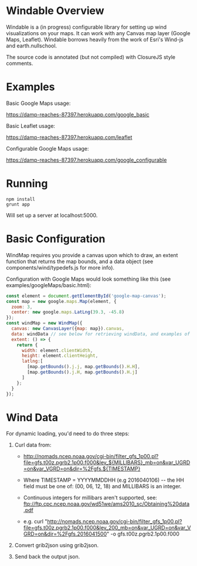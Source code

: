 # Windable Overview

Windable is a (in progress) configurable library for setting up wind visualizations on your maps.
It can work with any Canvas map layer (Google Maps, Leaflet).
Windable borrows heavily from the work of Esri's Wind-js and earth.nullschool.

The source code is annotated (but not compiled) with ClosureJS style comments.

# Examples

Basic Google Maps usage:

https://damp-reaches-87397.herokuapp.com/google_basic

Basic Leaflet usage:

https://damp-reaches-87397.herokuapp.com/leaflet

Configurable Google Maps usage:

https://damp-reaches-87397.herokuapp.com/google_configurable

# Running

```
npm install
grunt app
```
Will set up a server at localhost:5000.

# Basic Configuration

WindMap requires you provide a canvas upon which to draw, an extent function that returns the map bounds, and a data object (see components/wind/typedefs.js for more info).

Configuration with Google Maps would look something like this (see examples/googleMaps/basic.html):

```javascript
const element = document.getElementById('google-map-canvas');
const map = new google.maps.Map(element, {
  zoom: 3,
  center: new google.maps.LatLng(39.3, -45.8)
});
const windMap = new WindMap({
  canvas: new CanvasLayer({map: map}).canvas,
  data: windData // see below for retrieving windData, and examples of data in data/
  extent: () => {
    return {
      width: element.clientWidth,
      height: element.clientHeight,
      latlng:[
        [map.getBounds().j.j, map.getBounds().H.H],
        [map.getBounds().j.H, map.getBounds().H.j]
      ]
    };
  }
});
```

# Wind Data

For dynamic loading, you'd need to do three steps:
 1. Curl data from:

    - http://nomads.ncep.noaa.gov/cgi-bin/filter_gfs_1p00.pl?file=gfs.t00z.pgrb2.1p00.f000&lev_${MILLIBARS}_mb=on&var_UGRD=on&var_VGRD=on&dir=%2Fgfs.${TIMESTAMP}

    - Where TIMESTAMP = YYYYMMDDHH (e.g 2016040106) -- the HH field must be one of: (00, 06, 12, 18) and MILLIBARS is an integer.
    - Continuous integers for millibars aren't supported, see: ftp://ftp.cpc.ncep.noaa.gov/wd51we/ams2010_sc/Obtaining%20data.pdf
    - e.g. curl "http://nomads.ncep.noaa.gov/cgi-bin/filter_gfs_1p00.pl?file=gfs.t00z.pgrb2.1p00.f000&lev_200_mb=on&var_UGRD=on&var_VGRD=on&dir=%2Fgfs.2016041500" -o gfs.t00z.pgrb2.1p00.f000

 2. Convert grib2json using grib2json.

 3. Send back the output json.